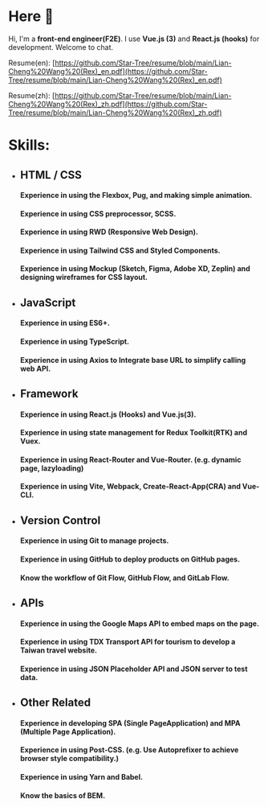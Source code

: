 # Here 👋

Hi, I'm a **front-end engineer(F2E)**. I use **Vue.js (3)** and **React.js (hooks)** for development. Welcome to chat.<br >

Resume(en): [https://github.com/Star-Tree/resume/blob/main/Lian-Cheng%20Wang%20(Rex)_en.pdf](https://github.com/Star-Tree/resume/blob/main/Lian-Cheng%20Wang%20(Rex)_en.pdf) 

Resume(zh): [https://github.com/Star-Tree/resume/blob/main/Lian-Cheng%20Wang%20(Rex)_zh.pdf](https://github.com/Star-Tree/resume/blob/main/Lian-Cheng%20Wang%20(Rex)_zh.pdf)
<br >
# Skills:

* ## HTML / CSS
  #### Experience in using the Flexbox, Pug, and making simple animation.
  #### Experience in using CSS preprocessor, SCSS.
  #### Experience in using RWD (Responsive Web Design).
  #### Experience in using Tailwind CSS and Styled Components.
  #### Experience in using Mockup (Sketch, Figma, Adobe XD, Zeplin) and designing wireframes for CSS layout.

* ## JavaScript
  #### Experience in using ES6+.
  #### Experience in using TypeScript.
  #### Experience in using Axios to Integrate base URL to simplify calling web API.

* ## Framework
  #### Experience in using React.js (Hooks) and Vue.js(3).
  #### Experience in using state management for Redux Toolkit(RTK) and Vuex.
  #### Experience in using React-Router and Vue-Router. (e.g. dynamic page, lazyloading)
  #### Experience in using Vite, Webpack, Create-React-App(CRA) and Vue-CLI.
 
* ## Version Control
  #### Experience in using Git to manage projects.
  #### Experience in using GitHub to deploy products on GitHub pages.
  #### Know the workflow of Git Flow, GitHub Flow, and GitLab Flow.
  
* ## APIs
  #### Experience in using the Google Maps API to embed maps on the page.
  #### Experience in using TDX Transport API for tourism to develop a Taiwan travel website.
  #### Experience in using JSON Placeholder API and  JSON server to test data.
  
* ## Other Related
  #### Experience in developing SPA (Single PageApplication) and MPA (Multiple Page Application).
  #### Experience in using Post-CSS. (e.g. Use Autoprefixer to achieve browser style compatibility.)
  #### Experience in using Yarn and Babel.
  #### Know the basics of BEM.


<!--
**Star-Tree/Star-Tree** is a ✨ _special_ ✨ repository because its `README.md` (this file) appears on your GitHub profile.

Here are some ideas to get you started:

- 🔭 I’m currently working on ...
- 🌱 I’m currently learning ...
- 👯 I’m looking to collaborate on ...
- 🤔 I’m looking for help with ...
- 💬 Ask me about ...
- 📫 How to reach me: ...
- 😄 Pronouns: ...
- ⚡ Fun fact: ...
-->
